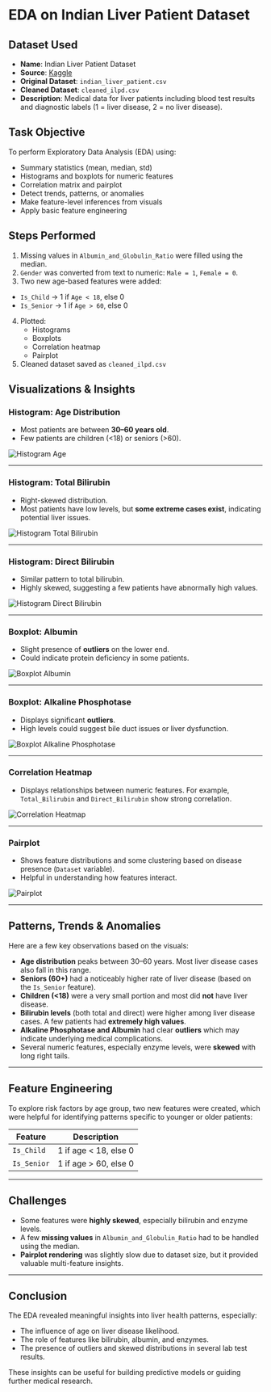 # EDA on Indian Liver Patient Dataset

## Dataset Used
- **Name**: Indian Liver Patient Dataset
- **Source**: [Kaggle](https://www.kaggle.com/code/netzone/indian-liver-disease-modeling)
- **Original Dataset**: `indian_liver_patient.csv`
- **Cleaned Dataset**: `cleaned_ilpd.csv`
- **Description**: Medical data for liver patients including blood test results and diagnostic labels (1 = liver disease, 2 = no liver disease).

## Task Objective
To perform Exploratory Data Analysis (EDA) using:
- Summary statistics (mean, median, std)
- Histograms and boxplots for numeric features
- Correlation matrix and pairplot
- Detect trends, patterns, or anomalies
- Make feature-level inferences from visuals
- Apply basic feature engineering

## Steps Performed
1. Missing values in `Albumin_and_Globulin_Ratio` were filled using the median.
2. `Gender` was converted from text to numeric: `Male = 1`, `Female = 0`.
3. Two new age-based features were added:
  - `Is_Child` → 1 if `Age < 18`, else 0
  - `Is_Senior` → 1 if `Age > 60`, else 0
4. Plotted:
   - Histograms
   - Boxplots
   - Correlation heatmap
   - Pairplot
5. Cleaned dataset saved as `cleaned_ilpd.csv`


## Visualizations & Insights

### Histogram: Age Distribution
- Most patients are between **30–60 years old**.
- Few patients are children (<18) or seniors (>60).

![Histogram Age](histogram_age.png)

---

### Histogram: Total Bilirubin
- Right-skewed distribution.
- Most patients have low levels, but **some extreme cases exist**, indicating potential liver issues.

![Histogram Total Bilirubin](histogram_total_bilirubin.png)

---

### Histogram: Direct Bilirubin
- Similar pattern to total bilirubin.
- Highly skewed, suggesting a few patients have abnormally high values.

![Histogram Direct Bilirubin](histogram_direct_bilirubin.png)

---

### Boxplot: Albumin
- Slight presence of **outliers** on the lower end.
- Could indicate protein deficiency in some patients.

![Boxplot Albumin](boxplot_albumin.png)

---

### Boxplot: Alkaline Phosphotase
- Displays significant **outliers**.
- High levels could suggest bile duct issues or liver dysfunction.

![Boxplot Alkaline Phosphotase](boxplot_alkaline_phosphotase.png)

---

### Correlation Heatmap
- Displays relationships between numeric features. For example, `Total_Bilirubin` and `Direct_Bilirubin` show strong correlation.

![Correlation Heatmap](correlation_heatmap.png)

---

### Pairplot
- Shows feature distributions and some clustering based on disease presence (`Dataset` variable).
- Helpful in understanding how features interact.

![Pairplot](pairplot.png)

---

## Patterns, Trends & Anomalies

Here are a few key observations based on the visuals:

- **Age distribution** peaks between 30–60 years. Most liver disease cases also fall in this range.
- **Seniors (60+)** had a noticeably higher rate of liver disease (based on the `Is_Senior` feature).
- **Children (<18)** were a very small portion and most did **not** have liver disease.
- **Bilirubin levels** (both total and direct) were higher among liver disease cases. A few patients had **extremely high values**.
- **Alkaline Phosphotase and Albumin** had clear **outliers** which may indicate underlying medical complications.
- Several numeric features, especially enzyme levels, were **skewed** with long right tails.

---

## Feature Engineering

To explore risk factors by age group, two new features were created, which were helpful for identifying patterns specific to younger or older patients:

| Feature | Description |
|---------|-------------|
| `Is_Child` | 1 if age < 18, else 0 |
| `Is_Senior` | 1 if age > 60, else 0 |

---

## Challenges

- Some features were **highly skewed**, especially bilirubin and enzyme levels.
- A few **missing values** in `Albumin_and_Globulin_Ratio` had to be handled using the median.
- **Pairplot rendering** was slightly slow due to dataset size, but it provided valuable multi-feature insights.

---

## Conclusion

The EDA revealed meaningful insights into liver health patterns, especially:
- The influence of age on liver disease likelihood.
- The role of features like bilirubin, albumin, and enzymes.
- The presence of outliers and skewed distributions in several lab test results.

These insights can be useful for building predictive models or guiding further medical research.

